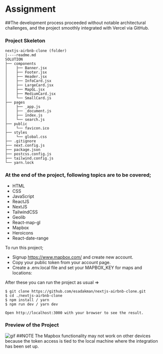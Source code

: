 # Assignment



##The development process proceeded without notable architectural challenges, and the project smoothly integrated with Vercel via GitHub.



### Project Skeleton

```
nextjs-airbnb-clone (folder)
|----readme.md
SOLUTION
├── components
│    ├── Banner.jsx
│    ├── Footer.jsx
│    ├── Header.jsx
│    ├── InfoCard.jsx
│    ├── LargeCard.jsx
│    ├── MapGL.jsx
│    ├── MediumCard.jsx
│    └── SmallCard.js
├── pages
│    ├── _app.js
│    ├── _document.js
│    ├── index.js
│    └── search.js
├── public
│    └── favicon.ico
├── styles
│    └── global.css
├── .gitignore
├── next.config.js
├── package.json
├── postcss.config.js
├── tailwind.config.js
└── yarn.lock
```

### At the end of the project, following topics are to be covered;

- HTML
- CSS
- JavaScript
- ReactJS
- NextJS
- TailwindCSS
- Geolib
- React-map-gl
- Mapbox
- Heroicons
- React-date-range

To run this project;

- Signup https://www.mapbox.com/ and create new account.  
- Copy your public token from your account page.
- Create a .env.local file and set your MAPBOX_KEY for maps and locations:

After these you can run the project as usual =>

```
$ git clone https://github.com/esadakman/nextjs-airbnb-clone.git
$ cd ./nextjs-airbnb-clone
$ npm install / yarn
$ npm run dev / yarn dev

Open http://localhost:3000 with your browser to see the result.
```

### Preview of the Project

 <img src="./airbnb-clone.gif" alt="gif"   />
 ##NOTE The Mapbox functionality may not work on other devices because the token access is tied to the local machine where the integration has been set up.
